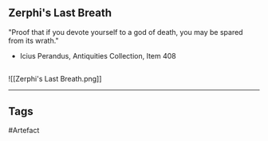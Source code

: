 ## Zerphi's Last Breath
"Proof that if you devote yourself to a god of death,
you may be spared from its wrath."
- Icius Perandus, Antiquities Collection, Item 408
## 
![[Zerphi's Last Breath.png]]

---
## Tags
#Artefact